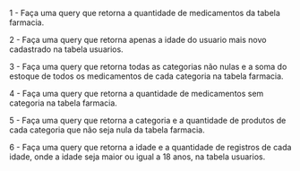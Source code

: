 1 - Faça uma query que retorna a quantidade de medicamentos da tabela farmacia.

2 - Faça uma query que retorna apenas a idade do usuario mais novo cadastrado na tabela usuarios.

3 - Faça uma query que retorna todas as categorias não nulas e a soma do estoque de todos os medicamentos de cada categoria na tabela farmacia.

4 - Faça uma query que retorna a quantidade de medicamentos sem categoria na tabela farmacia.

5 - Faça uma query que retorna a categoria e a quantidade de produtos de cada categoria que não seja nula da tabela farmacia.

6 - Faça uma query que retorna a idade e a quantidade de registros de cada idade, onde a idade seja maior ou igual a 18 anos, na tabela usuarios.